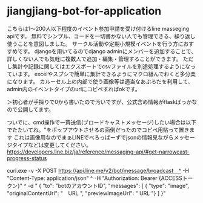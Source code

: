 # jiangjiang-bot-for-application

こちらは1～200人以下程度のイベント参加申請を受け付けるline masseging apiです。
無料でシンプル、コードを一切書かない人でも管理できる、繰り返し使うことを意図しました。
サークル活動や定期小規模イベントを行う方におすすめです。
djangoを用いてるのでdjango adminにメンバーを追加することで、詳しくない人でも気軽に複数人で追加・編集・管理することができます。
ただし集計や記録に関してはエクスポートでcsvファイルを別途処理するようになっています。
excelやスプシで簡単に集計できるようにマクロ組んでおくと多分楽になります。
カルーセル上の内部で使う画像等は適当なあぷろだを利用して、admin内のイベントタイプのurlにコピペすればokです。


＞初心者が手探りで0から書いたので汚いですが、公式含め情報がflaskばっかなので公開してます。

ついでに、cmd操作で一斉送信(ブロードキャストメッセージ)したい場合は以下でたたいてね。"をポップアウトさせるの面倒だったのでコピペ用貼って置きます
これは画像用なのでまぁLINEでべろっぱーずでjsonの情報見ながらメッセージタイプなどは変更してください。
https://developers.line.biz/ja/reference/messaging-api/#get-narrowcast-progress-status


curl.exe -v -X POST https://api.line.me/v2/bot/message/broadcast　^
     -H "Content-Type: application/json" ^
     -H "Authorization: Bearer {ACCESSトークン}" ^
    -d " { \"to\": \"botのアカウントID\", \"messages\": [ { \"type\": \"image\", \"originalContentUrl\": \"　URL \", \"previewImageUrl\": \" URL \"} ] }"


